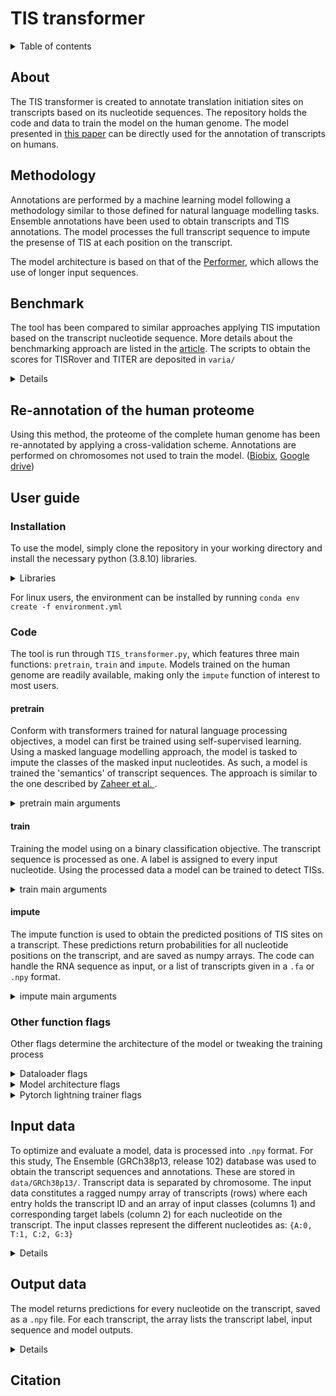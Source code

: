 # TIS transformer



<details><summary>Table of contents</summary>

- [About](#about)
- [Methodology](#methodology)
- [Benchmark](#benchmark)
- [Re-annotated Human Proteom](#human)
- [User guide](#userguide)
  - [Installation](#installation)
  - [Code](#code)

- [Citation](#citation)
</details>

## About <a name="about"></a>
The TIS transformer is created to annotate translation initiation sites on transcripts based on its nucleotide sequences. The repository holds the code and data to train the model on the human genome. The model presented in [this paper](https://www.google.com) can be directly used for the annotation of transcripts on humans.

## Methodology <a name="methodology"></a>
Annotations are performed by a machine learning model following a methodology similar to those defined for natural language modelling tasks. Ensemble annotations have been used to obtain transcripts and TIS annotations. The model processes the full transcript sequence to impute the presense of TIS at each position on the transcript. 

The model architecture is based on that of the [Performer](https://arxiv.org/abs/2009.14794), which allows the use of longer input sequences.

## Benchmark <a name="pretraining"></a>

The tool has been compared to similar approaches applying TIS imputation based on the transcript nucleotide sequence. More details about the benchmarking approach are listed in the [article](www.google.com). The scripts to obtain the scores for TISRover and TITER are deposited in `varia/`

<details>

**Only ATG positions**

| Method |  ROC AUC | PR AUC |
| - |  - | - |
| [TIS transformer](https://www.google.com) |  99.63 | 83.85 | 
| [TISRover](https://www.inderscience.com/info/inarticle.php?artid=94781) |  95.50 | 42.91 |

**All positions**

| Method |  ROC AUC | PR AUC |
| - |  - | - |
| [TIS transformer](https://www.google.com) |  99.99 | 86.00 | 
| [TITER](https://www.ncbi.nlm.nih.gov/pmc/articles/PMC5870772/) |  99.15 | 1.65 | 
</details>

## Re-annotation of the human proteome <a name="human"></a>

Using this method, the proteome of the complete human genome has been re-annotated by applying a cross-validation scheme. Annotations are performed on chromosomes not used to train the model. ([Biobix](), [Google drive]())

## User guide <a name="userguide"></a>

### Installation <a name="installation"></a>
To use the model, simply clone the repository in your working directory and install the necessary python (3.8.10) libraries.
<details><summary>Libraries</summary>

---
```
numpy 1.20.1
pytorch 1.8.1
pytorch-lightning 1.3.5
performer-pytorch 1.0.11

```
---

</details>

For linux users, the environment can be installed by running `conda env create -f environment.yml`

### Code <a name="code"></a>

The tool is run through `TIS_transformer.py`, which features three main functions: `pretrain`, `train` and `impute`. Models trained on the human genome are readily available, making only the `impute` function of interest to most users. 

#### pretrain

Conform with transformers trained for natural language processing objectives, a model can first be trained using self-supervised learning. Using a masked language modelling approach, the model is tasked to impute the classes of the masked input nucleotides. As such, a model is trained the 'semantics' of transcript sequences. The approach is similar to the one described by [Zaheer et al. ](https://arxiv.org/abs/2007.14062).

<details><summary>pretrain main arguments</summary>

---
```
python TIS_transformer.py pretrain -h

positional arguments:
    data_path             path to folder containing the data files
    val_set               file in data_path folder used for validation
    test_set              file in data_path folder used for testing
  --mask_frac float       fraction of inputs that are masked (default: 0.85)
  --rand_frac float       fraction of masked inputs that are randomized (default: 0.1)

# Example
    
python TIS_transformer.py pretrain 'data/GRCh38p13/' 'chr11.npy' 'chr4.npy' --max_epochs 70 --gpu 1 
```
---

</details>

#### train
Training the model using on a binary classification objective. The transcript sequence is processed as one. A label is assigned to every input nucleotide. Using the processed data a model can be trained to detect TISs. 

<details><summary>train main arguments</summary>

---
```
python TIS_transformer.py train -h
    
positional arguments:
  data_path             path to folder containing the data files
  val_set               file in data_path folder used for validation
  test_set              file in data_path folder used for testing
  --transfer_checkpoint Path to checkpoint pretrained model (default: None)
    
# Example
    
python TIS_transformer.py train 'data/GRCh38p13/' 'chr11.npy' 'chr4.npy' --max_epochs 70 --transfer_checkpoint lightning_logs/mlm_model/version_0/checkpoints/epoch=43-step=660110.ckpt --name tis_chr4 --gpu 1 

```
---
    
</details>

#### impute

The impute function is used to obtain the predicted positions of TIS sites on a transcript. These predictions return probabilities for all nucleotide positions on the transcript, and are saved as numpy arrays. The code can handle the RNA sequence as input, or a list of transcripts given in a `.fa` or `.npy` format.

<details><summary>impute main arguments</summary>

---
```
python TIS_transformer.py impute -h

positional arguments:
  input               RNA sequence or path to `.npy` or `.fa` file
  transfer_checkpoint   path to checkpoint of trained model
  save_path           save file locations (default: results.npy)

# Example

python TIS_transformer.py impute AAAAACCTTTT lightning_logs/tis_model/version_0/checkpoints/epoch\=69-step\=1050218.ckpt --gpu 1
    
python TIS_transformer.py impute example.fa lightning_logs/tis_model/version_0/checkpoints/epoch\=69-step\=1050218.ckpt --gpu 1
    
python TIS_transformer.py impute data/GRCh38p13/chr4.npy lightning_logs/tis_model/version_0/checkpoints/epoch\=69-step\=1050218.ckpt --gpu 1
```
---

</details>

### Other function flags

Other flags determine the architecture of the model or tweaking the training process

<details><summary>Dataloader flags</summary>

---
```
data loader arguments

  --max_seq_len int     maximum sequence length of transcripts (default: 25000)
  --num_workers int     number of data loader workers (default: 12)
  --max_transcripts_per_batch int
                        maximum amount of transcripts per batch (default: 400)
```
---

</details>

<details><summary>Model architecture flags</summary>

---
```
Model:
  Transformer arguments

  --transfer_checkpoint str
                        Path to checkpoint pretrained model (default: None)
  --lr float            learning rate (default: 0.001)
  --decay_rate float    linearly decays learning rate for every epoch (default: 0.95)
  --num_tokens int      number of unique input tokens (default: 7)
  --dim int             dimension of the hidden states (default: 30)
  --depth int           number of layers (default: 6)
  --heads int           number of attention heads in every layer (default: 6)
  --dim_head int        dimension of the attention head matrices (default: 16)
  --nb_features int     number of random features, if not set, will default to (d * log(d)),where d is the dimension
                        of each head (default: 80)
  --feature_redraw_interval int
                        how frequently to redraw the projection matrix (default: 100)
  --generalized_attention boolean
                        applies generalized attention functions (default: True)
  --kernel_fn boolean   generalized attention function to apply (if generalized attention) (default: ReLU())
  --reversible boolean  reversible layers, from Reformer paper (default: True)
  --ff_chunks int       chunk feedforward layer, from Reformer paper (default: 10)
  --use_scalenorm boolean
                        use scale norm, from 'Transformers without Tears' paper (default: False)
  --use_rezero boolean  use rezero, from 'Rezero is all you need' paper (default: False)
  --ff_glu boolean      use GLU variant for feedforward (default: True)
  --emb_dropout float   embedding dropout (default: 0.1)
  --ff_dropout float    feedforward dropout (default: 0.1)
  --attn_dropout float  post-attn dropout (default: 0.1)
  --local_attn_heads int
                        the amount of heads used for local attention (default: 4)
  --local_window_size int
                        window size of local attention (default: 256)
```
---

</details>

<details><summary>Pytorch lightning trainer flags</summary>

---
```
pl.Trainer:
  --logger [str_to_bool]
                        Logger (or iterable collection of loggers) for experiment tracking. A ``True`` value uses
                        the default ``TensorBoardLogger``. ``False`` will disable logging. (default: True)
  --checkpoint_callback [str_to_bool]
                        If ``True``, enable checkpointing. It will configure a default ModelCheckpoint callback if
                        there is no user-defined ModelCheckpoint in
                        :paramref:`~pytorch_lightning.trainer.trainer.Trainer.callbacks`. (default: True)
  --default_root_dir str
                        Default path for logs and weights when no logger/ckpt_callback passed. Default:
                        ``os.getcwd()``. Can be remote file paths such as `s3://mybucket/path` or 'hdfs://path/'
                        (default: None)
  --gradient_clip_val float
                        0 means don't clip. (default: 0.0)
  --gradient_clip_algorithm str
                        'value' means clip_by_value, 'norm' means clip_by_norm. Default: 'norm' (default: norm)
  --process_position int
                        orders the progress bar when running multiple models on same machine. (default: 0)
  --num_nodes int       number of GPU nodes for distributed training. (default: 1)
  --num_processes int   number of processes for distributed training with distributed_backend="ddp_cpu" (default: 1)
  --gpus _gpus_allowed_type
                        number of gpus to train on (int) or which GPUs to train on (list or str) applied per node
                        (default: None)
  --auto_select_gpus [str_to_bool]
                        If enabled and `gpus` is an integer, pick available gpus automatically. This is especially
                        useful when GPUs are configured to be in "exclusive mode", such that only one process at a
                        time can access them. (default: False)
  --tpu_cores _gpus_allowed_type
                        How many TPU cores to train on (1 or 8) / Single TPU to train on [1] (default: None)
  --log_gpu_memory str  None, 'min_max', 'all'. Might slow performance (default: None)
  --progress_bar_refresh_rate int
                        How often to refresh progress bar (in steps). Value ``0`` disables progress bar. Ignored
                        when a custom progress bar is passed to :paramref:`~Trainer.callbacks`. Default: None, means
                        a suitable value will be chosen based on the environment (terminal, Google COLAB, etc.).
                        (default: None)
  --overfit_batches _int_or_float_type
                        Overfit a fraction of training data (float) or a set number of batches (int). (default: 0.0)
  --track_grad_norm float
                        -1 no tracking. Otherwise tracks that p-norm. May be set to 'inf' infinity-norm. (default:
                        -1)
  --check_val_every_n_epoch int
                        Check val every n train epochs. (default: 1)
  --fast_dev_run [str_to_bool_or_int]
                        runs n if set to ``n`` (int) else 1 if set to ``True`` batch(es) of train, val and test to
                        find any bugs (ie: a sort of unit test). (default: False)
  --accumulate_grad_batches int
                        Accumulates grads every k batches or as set up in the dict. (default: 1)
  --max_epochs int      Stop training once this number of epochs is reached. Disabled by default (None). If both
                        max_epochs and max_steps are not specified, defaults to ``max_epochs`` = 1000. (default:
                        None)
  --min_epochs int      Force training for at least these many epochs. Disabled by default (None). If both
                        min_epochs and min_steps are not specified, defaults to ``min_epochs`` = 1. (default: None)
  --max_steps int       Stop training after this number of steps. Disabled by default (None). (default: None)
  --min_steps int       Force training for at least these number of steps. Disabled by default (None). (default:
                        None)
  --max_time str        Stop training after this amount of time has passed. Disabled by default (None). The time
                        duration can be specified in the format DD:HH:MM:SS (days, hours, minutes seconds), as a
                        :class:`datetime.timedelta`, or a dictionary with keys that will be passed to
                        :class:`datetime.timedelta`. (default: None)
  --limit_train_batches _int_or_float_type
                        How much of training dataset to check (float = fraction, int = num_batches) (default: 1.0)
  --limit_val_batches _int_or_float_type
                        How much of validation dataset to check (float = fraction, int = num_batches) (default: 1.0)
  --limit_test_batches _int_or_float_type
                        How much of test dataset to check (float = fraction, int = num_batches) (default: 1.0)
  --limit_predict_batches _int_or_float_type
                        How much of prediction dataset to check (float = fraction, int = num_batches) (default: 1.0)
  --val_check_interval _int_or_float_type
                        How often to check the validation set. Use float to check within a training epoch, use int
                        to check every n steps (batches). (default: 1.0)
  --flush_logs_every_n_steps int
                        How often to flush logs to disk (defaults to every 100 steps). (default: 100)
  --log_every_n_steps int
                        How often to log within steps (defaults to every 50 steps). (default: 50)
  --accelerator str     Previously known as distributed_backend (dp, ddp, ddp2, etc...). Can also take in an
                        accelerator object for custom hardware. (default: None)
  --sync_batchnorm [str_to_bool]
                        Synchronize batch norm layers between process groups/whole world. (default: False)
  --precision int       Double precision (64), full precision (32) or half precision (16). Can be used on CPU, GPU
                        or TPUs. (default: 32)
  --weights_summary str
                        Prints a summary of the weights when training begins. (default: top)
  --weights_save_path str
                        Where to save weights if specified. Will override default_root_dir for checkpoints only. Use
                        this if for whatever reason you need the checkpoints stored in a different place than the
                        logs written in `default_root_dir`. Can be remote file paths such as `s3://mybucket/path` or
                        'hdfs://path/' Defaults to `default_root_dir`. (default: None)
  --num_sanity_val_steps int
                        Sanity check runs n validation batches before starting the training routine. Set it to `-1`
                        to run all batches in all validation dataloaders. (default: 2)
  --truncated_bptt_steps int
                        Deprecated in v1.3 to be removed in 1.5. Please use
                        :paramref:`~pytorch_lightning.core.lightning.LightningModule.truncated_bptt_steps` instead.
                        (default: None)
  --resume_from_checkpoint str
                        Path/URL of the checkpoint from which training is resumed. If there is no checkpoint file at
                        the path, start from scratch. If resuming from mid-epoch checkpoint, training will start
                        from the beginning of the next epoch. (default: None)
  --profiler str        To profile individual steps during training and assist in identifying bottlenecks. (default:
                        None)
  --benchmark [str_to_bool]
                        If true enables cudnn.benchmark. (default: False)
  --deterministic [str_to_bool]
                        If true enables cudnn.deterministic. (default: False)
  --reload_dataloaders_every_epoch [str_to_bool]
                        Set to True to reload dataloaders every epoch. (default: False)
  --auto_lr_find [str_to_bool_or_str]
                        If set to True, will make trainer.tune() run a learning rate finder, trying to optimize
                        initial learning for faster convergence. trainer.tune() method will set the suggested
                        learning rate in self.lr or self.learning_rate in the LightningModule. To use a different
                        key set a string instead of True with the key name. (default: False)
  --replace_sampler_ddp [str_to_bool]
                        Explicitly enables or disables sampler replacement. If not specified this will toggled
                        automatically when DDP is used. By default it will add ``shuffle=True`` for train sampler
                        and ``shuffle=False`` for val/test sampler. If you want to customize it, you can set
                        ``replace_sampler_ddp=False`` and add your own distributed sampler. (default: True)
  --terminate_on_nan [str_to_bool]
                        If set to True, will terminate training (by raising a `ValueError`) at the end of each
                        training batch, if any of the parameters or the loss are NaN or +/-inf. (default: False)
  --auto_scale_batch_size [str_to_bool_or_str]
                        If set to True, will `initially` run a batch size finder trying to find the largest batch
                        size that fits into memory. The result will be stored in self.batch_size in the
                        LightningModule. Additionally, can be set to either `power` that estimates the batch size
                        through a power search or `binsearch` that estimates the batch size through a binary search.
                        (default: False)
  --prepare_data_per_node [str_to_bool]
                        If True, each LOCAL_RANK=0 will call prepare data. Otherwise only NODE_RANK=0, LOCAL_RANK=0
                        will prepare data (default: True)
  --plugins str         Plugins allow modification of core behavior like ddp and amp, and enable custom lightning
                        plugins. (default: None)
  --amp_backend str     The mixed precision backend to use ("native" or "apex") (default: native)
  --amp_level str       The optimization level to use (O1, O2, etc...). (default: O2)
  --distributed_backend str
                        deprecated. Please use 'accelerator' (default: None)
  --move_metrics_to_cpu [str_to_bool]
                        Whether to force internal logged metrics to be moved to cpu. This can save some gpu memory,
                        but can make training slower. Use with attention. (default: False)
  --multiple_trainloader_mode str
                        How to loop over the datasets when there are multiple train loaders. In 'max_size_cycle'
                        mode, the trainer ends one epoch when the largest dataset is traversed, and smaller datasets
                        reload when running out of their data. In 'min_size' mode, all the datasets reload when
                        reaching the minimum length of datasets. (default: max_size_cycle)
  --stochastic_weight_avg [str_to_bool]
                        Whether to use `Stochastic Weight Averaging (SWA)(default: False)
```
---

</details>

## Input data

To optimize and evaluate a model, data is processed into `.npy` format. For this study, The Ensemble (GRCh38p13, release 102) database was used to obtain the transcript sequences and annotations. These are stored in `data/GRCh38p13/`. Transcript data is separated by chromosome. The input data constitutes a ragged numpy array of transcripts (rows) where each entry holds the transcript ID and an array of input classes (columns 1) and corresponding target labels (column 2) for each nucleotide on the transcript. The input classes represent the different nucleotides as: `{A:0, T:1, C:2, G:3}`

<details>

---
```
>>> chr3 = np.load('chr3.npy', allow_pickle=True)
>>> chr3[0]
array([array([[3, 0],
              [3, 0],
              [2, 0],
              ...,
              [0, 0],
              [0, 0],
              [0, 0]], dtype=int16), 'ENST00000661675'], dtype=object)

```
---

</details>

## Output data

The model returns predictions for every nucleotide on the transcript, saved as a `.npy` file. For each transcript, the array lists the transcript label, input sequence and model outputs.

<details>

---
```
>>> results = np.load('results.npy', allow_pickle=True)
>>> results[0]
array(['>ENST00000410304',
       array([3, 1, 2, 1, 0, 2, 2, 3, 2, 2, 0, 1, 0, 2, 2, 0, 2, 1, 2, 1, 3, 0,
              0, 2, 0, 2, 3, 2, 2, 2, 0, 0, 1, 2, 1, 1, 3, 1, 2, 1, 3, 0, 1, 2,
              1, 2, 0, 3, 0, 0, 3, 2, 1, 0, 0, 3, 2, 0, 3, 3, 3, 1, 2, 0, 3, 3,
              2, 2, 1, 0, 3, 1, 1, 0, 3, 1, 0, 1, 0, 0, 1, 0, 0, 1, 1, 3, 3, 0,
              1, 3, 3, 3, 3, 3, 0, 0, 0, 1, 3])                                ,
       array([2.3891837e-09, 7.0824785e-07, 8.3791534e-09, 4.3269135e-09,
              4.9220684e-08, 1.5315813e-10, 7.0196869e-08, 2.4103475e-10,
              4.5873511e-10, 1.4299616e-10, 6.1071654e-09, 1.9664975e-08,
              2.9255699e-07, 4.7719610e-08, 7.7600065e-10, 9.2305236e-10,
              3.3297397e-07, 3.5771163e-07, 4.1942007e-05, 4.5123262e-08,
              1.2450059e-09, 9.2165324e-11, 3.6457399e-09, 8.8559119e-08,
              9.2133210e-05, 1.7473910e-09, 4.0608841e-09, 2.9064828e-12,
              1.9478179e-08, 9.0584736e-12, 1.7068935e-05, 2.8910944e-07,
              3.5740332e-08, 3.3406838e-10, 5.7711222e-08, 5.0289093e-09,
              7.4243858e-12, 2.2184177e-09, 5.2881451e-06, 6.1195571e-10,
              1.4648888e-10, 1.4948037e-07, 2.3879443e-07, 1.6367457e-08,
              1.9375465e-08, 3.3595885e-08, 4.1618881e-10, 6.3614699e-12,
              4.1953702e-10, 1.3611480e-08, 2.0185058e-09, 8.1397658e-08,
              2.0779534e-09, 1.2242296e-09, 3.2409246e-09, 4.7745752e-11,
              2.3339116e-07, 4.8850779e-08, 1.6549968e-12, 1.2499275e-11,
              8.3455109e-10, 1.5468280e-12, 3.5863316e-08, 1.2135585e-09,
              4.4234839e-14, 2.0041482e-11, 4.0546926e-09, 4.8796110e-12,
              3.4575018e-13, 5.0659910e-10, 3.2857072e-13, 2.3365734e-09,
              8.3198276e-10, 2.9397595e-10, 3.3731489e-08, 9.1637538e-11,
              1.0781720e-09, 1.0790679e-11, 4.8457072e-10, 4.6192927e-10,
              4.9371015e-12, 2.8158498e-13, 2.9590792e-09, 4.3507330e-07,
              5.7654831e-10, 2.4951474e-09, 4.6289192e-12, 1.5421598e-02,
              1.0270607e-11, 1.1841109e-09, 7.9038587e-10, 6.5511790e-10,
              6.0892291e-13, 1.6157842e-11, 6.9130129e-10, 4.5778301e-11,
              2.1682500e-03, 2.3315516e-09, 2.2578116e-11], dtype=float32)],
      dtype=object)

```
---

</details>

## Citation <a name="citation"></a>
       